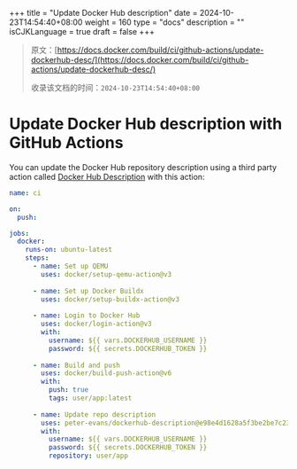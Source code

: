 +++
title = "Update Docker Hub description"
date = 2024-10-23T14:54:40+08:00
weight = 160
type = "docs"
description = ""
isCJKLanguage = true
draft = false
+++

> 原文：[https://docs.docker.com/build/ci/github-actions/update-dockerhub-desc/](https://docs.docker.com/build/ci/github-actions/update-dockerhub-desc/)
>
> 收录该文档的时间：`2024-10-23T14:54:40+08:00`

# Update Docker Hub description with GitHub Actions

You can update the Docker Hub repository description using a third party action called [Docker Hub Description](https://github.com/peter-evans/dockerhub-description) with this action:



```yaml
name: ci

on:
  push:

jobs:
  docker:
    runs-on: ubuntu-latest
    steps:
      - name: Set up QEMU
        uses: docker/setup-qemu-action@v3
      
      - name: Set up Docker Buildx
        uses: docker/setup-buildx-action@v3
      
      - name: Login to Docker Hub
        uses: docker/login-action@v3
        with:
          username: ${{ vars.DOCKERHUB_USERNAME }}
          password: ${{ secrets.DOCKERHUB_TOKEN }}
      
      - name: Build and push
        uses: docker/build-push-action@v6
        with:
          push: true
          tags: user/app:latest
      
      - name: Update repo description
        uses: peter-evans/dockerhub-description@e98e4d1628a5f3be2be7c231e50981aee98723ae # v4.0.0
        with:
          username: ${{ vars.DOCKERHUB_USERNAME }}
          password: ${{ secrets.DOCKERHUB_TOKEN }}
          repository: user/app
```
